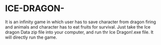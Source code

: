 # ICE-DRAGON-
It is an infinity game in which user has to save character from dragon firing and animals and character has to eat fruits for survival.
Just take the Ice dragon Data zip file into your computer, and run thr Ice Dragon!.exe file. It will directly run the game.
